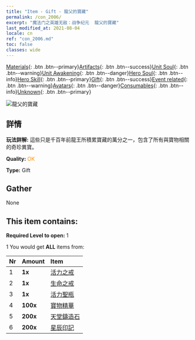 ```yaml
---
title: "Item - Gift - 龍父的寶藏"
permalink: /con_2006/
excerpt: "魔法门之英雄无敌：战争纪元  龍父的寶藏"
last_modified_at: 2021-08-04
locale: cn
ref: "con_2006.md"
toc: false
classes: wide
---
```

 [Materials](/ItemsCN/){: .btn .btn--primary}[Artifacts](/ItemsCN/Artifacts/){: .btn .btn--success}[Unit Soul](/ItemsCN/UnitSoul/){: .btn .btn--warning}[Unit Awakening](/ItemsCN/UnitAwakening/){: .btn .btn--danger}[Hero Soul](/ItemsCN/HeroSoul/){: .btn .btn--info}[Hero Skill](/ItemsCN/HeroSkill/){: .btn .btn--primary}[Gift](/ItemsCN/Gift/){: .btn .btn--success}[Event related](/ItemsCN/Events/){: .btn .btn--warning}[Avatars](/ItemsCN/Avatars/){: .btn .btn--danger}[Consumables](/ItemsCN/Consumables/){: .btn .btn--info}[Unknown](/ItemsCN/Unknown/){: .btn .btn--primary}

 ![龍父的寶藏](/images/t/BloodoftheDragon_1.png)

## 詳情
 **玩法詳解:** 這些只是千百年前龍王所積累寶藏的萬分之一，包含了所有與寶物相關的奇珍異寶。

 **Quality:** <span style="color: #FF8C00">OK</span>

 **Type:** Gift

## Gather

  None

## This item contains:

 **Required Level to open:** 1

 1 You would get **ALL** items  from:

  | Nr | Amount |     Item    |
  |:---|:-------|:------------|
  | 1 |  **1x** | [活力之戒](/cn/Items/art_106/) |  | 
  | 2 |  **1x** | [生命之戒](/cn/Items/art_107/) |  | 
  | 3 |  **1x** | [活力聖瓶](/cn/Items/art_108/) |  | 
  | 4 |  **100x** | [寶物精華](/cn/Items/con_761/) |  | 
  | 5 |  **200x** | [天堂鑄造石](/cn/Items/art_188/) |  | 
  | 6 |  **200x** | [星辰印記](/cn/Items/con_876/) |  | 
